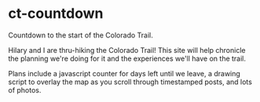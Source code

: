# ct-countdown
Countdown to the start of the Colorado Trail.

Hilary and I are thru-hiking the Colorado Trail! This site will help chronicle the planning we're doing for it and the experiences we'll have on the trail.

Plans include a javascript counter for days left until we leave, a drawing script to overlay the map as you scroll through timestamped posts, and lots of photos.
